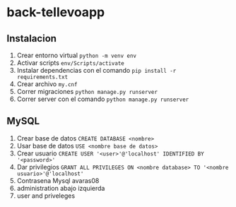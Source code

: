 # back-tellevoapp

## Instalacion

1. Crear entorno virtual `python -m venv env`
2. Activar scripts `env/Scripts/activate`
3. Instalar dependencias con el comando `pip install -r requirements.txt`
4. Crear archivo `my.cnf`
5. Correr migraciones `python manage.py runserver`
6. Correr server con el comando `python manage.py runserver`

## MySQL

1. Crear base de datos `CREATE DATABASE <nombre>`
2. Usar base de datos `USE <nombre base de datos>`
3. Crear usuario `CREATE USER '<user>'@'localhost' IDENTIFIED BY '<password>'`
4. Dar privilegios `GRANT ALL PRIVILEGES ON <nombre database> TO '<nombre usuario>'@'localhost'`
5. Contrasena Mysql avaras08
6. administration abajo izquierda
7. user and priveleges
